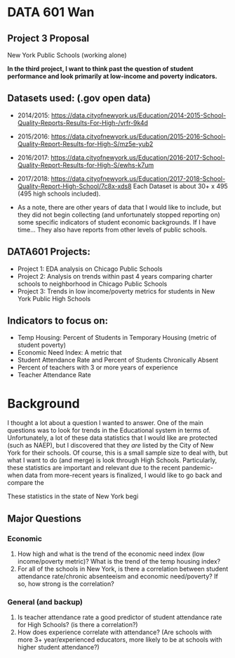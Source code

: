 # DATA 601 Wan
## Project 3 Proposal
New York Public Schools (working alone)

**In the third project, I want to think past the question of student performance and look primarily at low-income and poverty indicators.**

## Datasets used: (.gov open data)
- 2014/2015: https://data.cityofnewyork.us/Education/2014-2015-School-Quality-Reports-Results-For-High-/vrfr-9k4d
- 2015/2016: https://data.cityofnewyork.us/Education/2015-2016-School-Quality-Report-Results-for-High-S/mz5e-yub2
- 2016/2017: https://data.cityofnewyork.us/Education/2016-2017-School-Quality-Report-Results-for-High-S/ewhs-k7um
- 2017/2018: https://data.cityofnewyork.us/Education/2017-2018-School-Quality-Report-High-School/7c8x-xds8
Each Dataset is about 30+ x 495 (495 high schools included).


- As a note, there are other years of data that I would like to include, but they did not begin collecting (and unfortunately stopped reporting on) some specific indicators of student economic backgrounds. If I have time... They also have reports from other levels of public schools.

## DATA601 Projects:
- Project 1: EDA analysis on Chicago Public Schools
- Project 2: Analysis on trends within past 4 years comparing charter schools to neighborhood in Chicago Public Schools
- Project 3: Trends in low income/poverty metrics for students in New York Public High Schools 

## Indicators to focus on:
- Temp Housing: Percent of Students in Temporary Housing (metric of student poverty)
- Economic Need Index: A metric that 
- Student Attendance Rate	and Percent of Students Chronically Absent
- Percent of teachers with 3 or more years of experience
- Teacher Attendance Rate

# Background
I thought a lot about a question I wanted to answer. One of the main questions was to look for trends in the Educational system in terms of.
Unfortunately, a lot of these data statistics that I would like are protected (such as NAEP), but I discovered that they *are* listed by the City of New York for their schools. 
Of course, this is a small sample size to deal with, but what I want to do (and merge) is look through High Schools. Particularly, these statistics are important and relevant
due to the recent pandemic- when data from more-recent years is finalized, I would like to go back and compare the

These statistics in the state of New York begi

## Major Questions

### Economic
1. How high and what is the trend of the economic need index (low income/poverty metric)? What is the trend of the temp housing index?
2. For all of the schools in New York, is there a correlation between student attendance rate/chronic absenteeism and economic need/poverty? If so, how strong is the correlation?

### General (and backup)
1. Is teacher attendance rate a good predictor of student attendance rate for High Schools? (is there a correlation?)
2. How does experience correlate with attendance? (Are schools with more 3+ year/experienced educators, more likely to be at schools with higher student attendance?)
